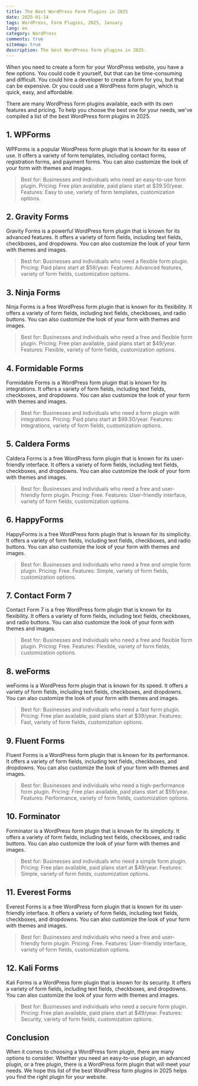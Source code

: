 ```yaml
---
title: The Best WordPress Form Plugins in 2025
date: 2025-01-14
tags: WordPress, Form Plugins, 2025, January
lang: en
category: WordPress
comments: true
sitemap: true
description: The best WordPress form plugins in 2025.
---
```


When you need to create a form for your WordPress website, you have a few options. You could code it yourself, but that can be time-consuming and difficult. You could hire a developer to create a form for you, but that can be expensive. Or you could use a WordPress form plugin, which is quick, easy, and affordable.

There are many WordPress form plugins available, each with its own features and pricing. To help you choose the best one for your needs, we've compiled a list of the best WordPress form plugins in 2025.

## 1. WPForms

WPForms is a popular WordPress form plugin that is known for its ease of use. It offers a variety of form templates, including contact forms, registration forms, and payment forms. You can also customize the look of your form with themes and images.

> Best for: Businesses and individuals who need an easy-to-use form plugin.
> Pricing: Free plan available, paid plans start at $39.50/year.
> Features: Easy to use, variety of form templates, customization options.

## 2. Gravity Forms

Gravity Forms is a powerful WordPress form plugin that is known for its advanced features. It offers a variety of form fields, including text fields, checkboxes, and dropdowns. You can also customize the look of your form with themes and images.

> Best for: Businesses and individuals who need a flexible form plugin.
> Pricing: Paid plans start at $59/year.
> Features: Advanced features, variety of form fields, customization options.

## 3. Ninja Forms

Ninja Forms is a free WordPress form plugin that is known for its flexibility. It offers a variety of form fields, including text fields, checkboxes, and radio buttons. You can also customize the look of your form with themes and images.

> Best for: Businesses and individuals who need a free and flexible form plugin.
> Pricing: Free plan available, paid plans start at $49/year.
> Features: Flexible, variety of form fields, customization options.

## 4. Formidable Forms

Formidable Forms is a WordPress form plugin that is known for its integrations. It offers a variety of form fields, including text fields, checkboxes, and dropdowns. You can also customize the look of your form with themes and images.

> Best for: Businesses and individuals who need a form plugin with integrations.
> Pricing: Paid plans start at $99.50/year.
> Features: Integrations, variety of form fields, customization options.

## 5. Caldera Forms

Caldera Forms is a free WordPress form plugin that is known for its user-friendly interface. It offers a variety of form fields, including text fields, checkboxes, and dropdowns. You can also customize the look of your form with themes and images.

> Best for: Businesses and individuals who need a free and user-friendly form plugin.
> Pricing: Free.
> Features: User-friendly interface, variety of form fields, customization options.

## 6. HappyForms

HappyForms is a free WordPress form plugin that is known for its simplicity. It offers a variety of form fields, including text fields, checkboxes, and radio buttons. You can also customize the look of your form with themes and images.

> Best for: Businesses and individuals who need a free and simple form plugin.
> Pricing: Free.
> Features: Simple, variety of form fields, customization options.

## 7. Contact Form 7

Contact Form 7 is a free WordPress form plugin that is known for its flexibility. It offers a variety of form fields, including text fields, checkboxes, and radio buttons. You can also customize the look of your form with themes and images.

> Best for: Businesses and individuals who need a free and flexible form plugin.
> Pricing: Free.
> Features: Flexible, variety of form fields, customization options.

## 8. weForms

weForms is a WordPress form plugin that is known for its speed. It offers a variety of form fields, including text fields, checkboxes, and dropdowns. You can also customize the look of your form with themes and images.

> Best for: Businesses and individuals who need a fast form plugin.
> Pricing: Free plan available, paid plans start at $39/year.
> Features: Fast, variety of form fields, customization options.

## 9. Fluent Forms

Fluent Forms is a WordPress form plugin that is known for its performance. It offers a variety of form fields, including text fields, checkboxes, and dropdowns. You can also customize the look of your form with themes and images.

> Best for: Businesses and individuals who need a high-performance form plugin.
> Pricing: Free plan available, paid plans start at $59/year.
> Features: Performance, variety of form fields, customization options.

## 10. Forminator

Forminator is a WordPress form plugin that is known for its simplicity. It offers a variety of form fields, including text fields, checkboxes, and radio buttons. You can also customize the look of your form with themes and images.

> Best for: Businesses and individuals who need a simple form plugin.
> Pricing: Free plan available, paid plans start at $49/year.
> Features: Simple, variety of form fields, customization options.

## 11. Everest Forms

Everest Forms is a free WordPress form plugin that is known for its user-friendly interface. It offers a variety of form fields, including text fields, checkboxes, and dropdowns. You can also customize the look of your form with themes and images.

> Best for: Businesses and individuals who need a free and user-friendly form plugin.
> Pricing: Free.
> Features: User-friendly interface, variety of form fields, customization options.

## 12. Kali Forms

Kali Forms is a WordPress form plugin that is known for its security. It offers a variety of form fields, including text fields, checkboxes, and dropdowns. You can also customize the look of your form with themes and images.

> Best for: Businesses and individuals who need a secure form plugin.
> Pricing: Free plan available, paid plans start at $49/year.
> Features: Security, variety of form fields, customization options.

## Conclusion

When it comes to choosing a WordPress form plugin, there are many options to consider. Whether you need an easy-to-use plugin, an advanced plugin, or a free plugin, there is a WordPress form plugin that will meet your needs. We hope this list of the best WordPress form plugins in 2025 helps you find the right plugin for your website. 


